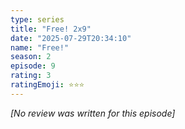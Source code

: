 ```yaml
---
type: series
title: "Free! 2x9"
date: "2025-07-29T20:34:10"
name: "Free!"
season: 2
episode: 9
rating: 3
ratingEmoji: ⭐️⭐️⭐️
---
```


*[No review was written for this episode]*
